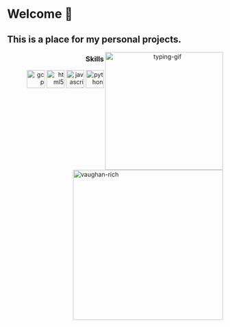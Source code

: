 <h1>Welcome 👋</h1>
<h2>This is a place for my personal projects.</h3>
<p align="center"> <img align="right" src="https://1.bp.blogspot.com/-PerenMfIjCM/XpcyoHWXSzI/AAAAAAAAB-g/DuPj_IoSWAMod3pVy4eEya4uxk-KN0UuACLcBGAsYHQ/s320/typing%2Bcat%2Bgif3.gif" height="275" width="auto" alt="typing-gif" /> </p>
<!--<p align="left"> <img src="https://komarev.com/ghpvc/?username=vaughan-rich" alt="vaughan-rich" /> </p>-->

<p align="center"><h3 align="right">Skills</h3>
<p align="right"<img src="https://devicons.github.io/devicon/devicon.git/icons/css3/css3-original-wordmark.svg" alt="css3" width="42" height="42"/>
<img src="https://www.vectorlogo.zone/logos/google_cloud/google_cloud-icon.svg" alt="gcp" width="42" height="42"/>
<img src="https://devicons.github.io/devicon/devicon.git/icons/html5/html5-original-wordmark.svg" alt="html5" width="42" height="42"/> <img src="https://devicons.github.io/devicon/devicon.git/icons/javascript/javascript-original.svg" alt="javascript" width="42" height="42"/> 
<img src="https://devicons.github.io/devicon/devicon.git/icons/python/python-original.svg" alt="python" width="42" height="42"/></p>
<p><img align="right" width="350" src="https://github-readme-stats.vercel.app/api/top-langs/?username=vaughan-rich&layout=compact&hide=html" alt="vaughan-rich" /></p></p>
